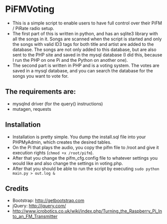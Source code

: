 PiFMVoting
==========

- This is a simple script to enable users to have full control over their PiFM / PiRate radio setup. 
- The first part of this is written in python, and has an sqlite3 library with all the songs in it. Songs are scanned when the script is started and only the songs with valid ID3 tags for both title and artist are added to the database. The songs are not only added to this database, but are also sent to the PHP site and saved in the mysql database (I did this, because I run the PHP on one Pi and the Python on another one).
- The second part is written in PHP and is a voting system. The votes are saved in a mysql database, and you can search the database for the songs you want to vote for. 

The requirements are:
---------------------
- mysqlnd driver (for the query() instructions)
- mutagen, requests

Installation
------------
- Installation is pretty simple. You dump the install.sql file into your PHPMyAdmin, which creates the desired tables. 
- On the Pi that plays the audio, you copy the pifm file to /root and give it execution rights (`chmod +x /root/pifm`). 
- After that you change the pifm_cfg.config file to whatever settings you would like and also change the settings in voting.php.
- After that you should be able to run the script by executing `sudo python main.py > out.log &`

Credits
-------
- Bootstrap: http://getbootstrap.com
- jQuery: http://jquery.com/
- http://www.icrobotics.co.uk/wiki/index.php/Turning_the_Raspberry_Pi_Into_an_FM_Transmitter
